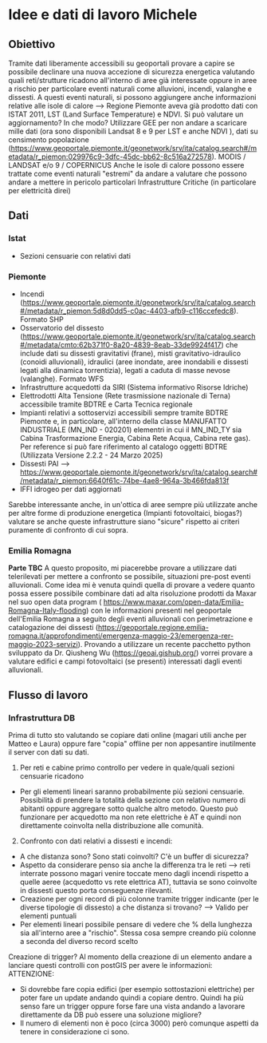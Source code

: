 # Idee e dati di lavoro Michele
## Obiettivo
Tramite dati liberamente accessibili su geoportali provare a capire se possibile declinare una nuova accezione di sicurezza energetica valutando quali reti/strutture ricadono all'interno di aree già interessate oppure in aree a rischio per particolare eventi naturali come alluvioni, incendi, valanghe e dissesti. 
A questi eventi naturali, si possono aggiungere anche informazioni relative alle isole di calore --> Regione Piemonte aveva già prodotto dati con ISTAT 2011, LST (Land Surface Temperature) e NDVI. Si può valutare un aggiornamento? In che modo? Utilizzare GEE per non andare a scaricare mille dati (ora sono disponibili Landsat 8 e 9 per LST e anche NDVI ), dati su censimento popolazione (https://www.geoportale.piemonte.it/geonetwork/srv/ita/catalog.search#/metadata/r_piemon:029976c9-3dfc-45dc-bb62-8c516a272578). MODIS / LANDSAT e/o 9 / COPERNICUS
Anche le isole di calore possono essere trattate come eventi naturali "estremi" da andare a valutare che possono andare a mettere in pericolo particolari Infrastrutture Critiche (in particolare per elettricità direi)


## Dati 
### Istat
* Sezioni censuarie con relativi dati
### Piemonte
* Incendi (https://www.geoportale.piemonte.it/geonetwork/srv/ita/catalog.search#/metadata/r_piemon:5d8d0dd5-c0ac-4403-afb9-c116ccefedc8). Formato SHP
* Osservatorio del dissesto (https://www.geoportale.piemonte.it/geonetwork/srv/ita/catalog.search#/metadata/cmto:62b371f0-8a20-4839-8eab-33de9924f417) che include dati su dissesti gravitativi (frane), misti gravitativo-idraulico (conoidi alluvionali), idraulici (aree inondate, aree inondabili e dissesti legati alla dinamica torrentizia), legati a caduta di masse nevose (valanghe). Formato WFS
* Infrastrutture acquedotti da SIRI (Sistema informativo Risorse Idriche)
* Elettrodotti Alta Tensione (Rete trasmissione nazionale di Terna) accessibile tramite BDTRE e Carta Tecnica regionale
* Impianti relativi a sottoservizi accessibili sempre tramite BDTRE Piemonte e, in particolare, all'interno della classe MANUFATTO INDUSTRIALE (MN_IND - 020201) elementri in cui il MN_IND_TY sia Cabina Trasformazione Energia, Cabina Rete Acqua, Cabina rete gas). Per reference si può fare riferimento al catalogo oggetti BDTRE (Utilizzata Versione 2.2.2 - 24 Marzo 2025)
* Dissesti PAI --> https://www.geoportale.piemonte.it/geonetwork/srv/ita/catalog.search#/metadata/r_piemon:6640f61c-74be-4ae8-964a-3b466fda813f
* IFFI idrogeo per dati aggiornati

Sarebbe interessante anche, in un'ottica di aree sempre più utilizzate anche per altre forme di produzione energetica (Impianti fotovoltaici, biogas?) valutare se anche queste infrastrutture siano "sicure" rispetto ai criteri puramente di confronto di cui sopra. 

### Emilia Romagna
**Parte TBC**
A questo proposito, mi piacerebbe provare a utilizzare dati telerilevati per mettere a confronto se possibile, situazioni pre-post eventi alluvionali. Come idea mi è venuta quindi quella di provare a vedere quanto possa essere possibile combinare dati ad alta risoluzione prodotti da Maxar nel suo open data program ( https://www.maxar.com/open-data/Emilia-Romagna-Italy-flooding) con le informazioni presenti nel geoportale dell'Emilia Romagna a seguito degli eventi alluvionali con perimetrazione e catalogazione dei dissesti (https://geoportale.regione.emilia-romagna.it/approfondimenti/emergenza-maggio-23/emergenza-rer-maggio-2023-servizi). 
Provando a utilizzare un recente pacchetto python sviluppato da Dr. Qiusheng Wu (https://geoai.gishub.org/) vorrei provare a valutare edifici e campi fotovoltaici (se presenti) interessati dagli eventi alluvionali.

## Flusso di lavoro

### Infrastruttura DB
Prima di tutto sto valutando se copiare dati online (magari utili anche per Matteo e Laura) oppure fare "copia" offline per non appesantire inutilmente il server con dati su dati.
1. Per reti e cabine primo controllo per vedere in quale/quali sezioni censuarie ricadono
  * Per gli elementi lineari saranno probabilmente più sezioni censuarie. Possibilità di prendere la totalità della sezione con relativo numero di abitanti oppure aggregare sotto qualche altro metodo. Questo può funzionare per acquedotto ma non rete elettriche è AT e quindi non direttamente coinvolta nella distribuzione alle comunità.  
2. Confronto con dati relativi a dissesti e incendi:
  * A che distanza sono? Sono stati coinvolti? C'è un buffer di sicurezza?
  * Aspetto da considerare penso sia anche la differenza tra le reti --> reti interrate possono magari venire toccate meno dagli incendi rispetto a quelle aeree (acquedotto vs rete elettrica AT), tuttavia se sono coinvolte in dissesti questo porta conseguenze rilevanti.
  * Creazione per ogni record di più colonne tramite trigger indicante (per le diverse tipologie di dissesto) a che distanza si trovano? --> Valido per elementi puntuali
  * Per elementi lineari possibile pensare di vedere che % della lunghezza sia all'interno aree a "rischio". Stessa cosa sempre creando più colonne a seconda del diverso record scelto

Creazione di trigger? Al momento della creazione di un elemento andare a lanciare questi controlli con postGIS per avere le informazioni:
ATTENZIONE: 
* Si dovrebbe fare copia edifici (per esempio sottostazioni elettriche) per poter fare un update andando quindi a copiare dentro. Quindi ha più senso fare un trigger oppure forse fare una vista andando a lavorare direttamente da DB può essere una soluzione migliore?
* Il numero di elementi non è poco (circa 3000) però comunque aspetti da tenere in considerazione ci sono.
